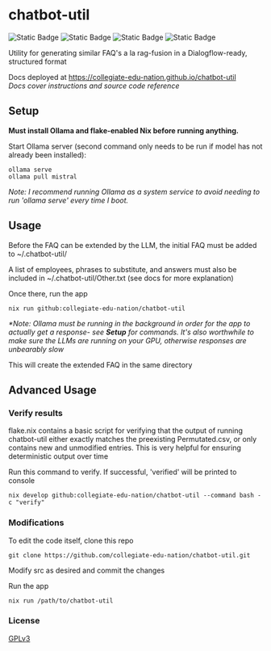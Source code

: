 # chatbot-util
![Static Badge](https://img.shields.io/badge/Version-1.0-blue)
![Static Badge](https://img.shields.io/badge/Platforms-Linux,_macOS-green)
![Static Badge](https://img.shields.io/badge/Coverage-90%25-green)
![Static Badge](https://img.shields.io/badge/Powered_by_Nix-grey?logo=nixOS&logoColor=white)

Utility for generating similar FAQ's a la rag-fusion in a Dialogflow-ready, structured format

Docs deployed at https://collegiate-edu-nation.github.io/chatbot-util<br>
<i>Docs cover instructions and source code reference</i>

## Setup
<b>Must install Ollama and flake-enabled Nix before running anything.</b>

Start Ollama server (second command only needs to be run if model has not already been installed):

    ollama serve
    ollama pull mistral

<i>Note: I recommend running Ollama as a system service to avoid needing to run 'ollama serve' every time I boot.</i>

## Usage
Before the FAQ can be extended by the LLM, the initial FAQ must be added to ~/.chatbot-util/

A list of employees, phrases to substitute, and answers must also be included in ~/.chatbot-util/Other.txt (see docs for more explanation)

Once there, run the app

    nix run github:collegiate-edu-nation/chatbot-util

<i>*Note: Ollama must be running in the background in order for the app to actually get a response- see <b>Setup</b> for commands. It's also worthwhile to make sure the LLMs are running on your GPU, otherwise responses are unbearably slow</i>

This will create the extended FAQ in the same directory

## Advanced Usage
### Verify results
flake.nix contains a basic script for verifying that the output of running chatbot-util either exactly matches the preexisting Permutated.csv, or only contains new and unmodified entries. This is very helpful for ensuring deterministic output over time

Run this command to verify. If successful, 'verified' will be printed to console

    nix develop github:collegiate-edu-nation/chatbot-util --command bash -c "verify"

### Modifications
To edit the code itself, clone this repo

    git clone https://github.com/collegiate-edu-nation/chatbot-util.git

Modify src as desired and commit the changes

Run the app

    nix run /path/to/chatbot-util

### License
[GPLv3](COPYING)